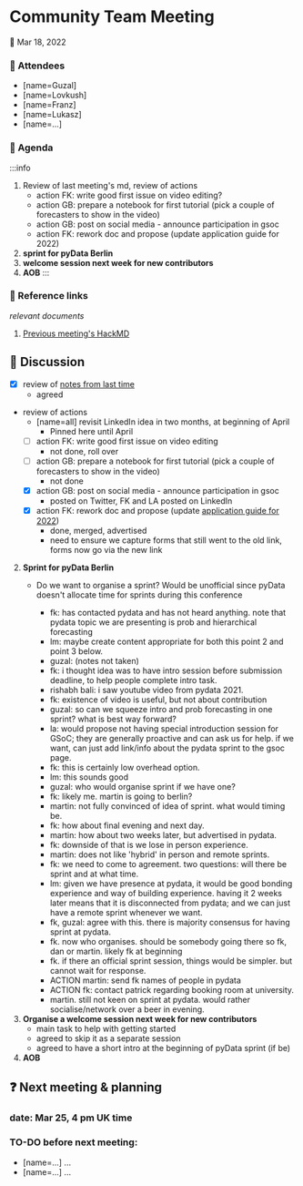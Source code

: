 # Community Team Meeting

**:calendar:** Mar 18, 2022

### :wave: Attendees

- [name=Guzal]
- [name=Lovkush]
- [name=Franz]
- [name=Lukasz]
- [name=...]

### :pencil: Agenda
:::info
1. Review of last meeting's md, review of actions
    - action FK: write good first issue on video editing?
    - action GB: prepare a notebook for first tutorial (pick a couple of forecasters to show in the video)
    - action GB: post on social media - announce participation in gsoc
    - action FK: rework doc and propose (update application guide for 2022)
2. **sprint for pyData Berlin**
3. **welcome session next week for new contributors**
4. **AOB**
:::

### :construction: Reference links
*relevant documents*
1. [Previous meeting's HackMD](https://github.com/sktime/community-org/blob/main/community_team/previous_meetings/20220311-meeting.md)


:mega: Discussion
---

- [x] review of [notes from last time](https://github.com/sktime/community-org/blob/main/community_team/previous_meetings/20220311-meeting.md) 
    - agreed
- review of actions
    - [name=all] revisit LinkedIn idea in two months, at beginning of April
        - Pinned here until April
    - [ ] action FK: write good first issue on video editing
        - not done, roll over
    - [ ] action GB: prepare a notebook for first tutorial (pick a couple of forecasters to show in the video)
        - not done
    - [x] action GB: post on social media - announce participation in gsoc
        - posted on Twitter, FK and LA posted on LinkedIn
    - [x] action FK: rework doc and propose (update [application guide for 2022](https://github.com/sktime/mentoring/blob/main/internships/gsoc2022.md))
        - done, merged, advertised
        - need to ensure we capture forms that still went to the old link, forms now go via the new link
2. **Sprint for pyData Berlin**
    - Do we want to organise a sprint? Would be unofficial since pyData doesn't allocate time for sprints during this conference

        - fk: has contacted pydata and has not heard anything. note that pydata topic we are presenting is prob and hierarchical forecasting
        - lm: maybe create content appropriate for both this point 2 and point 3 below.
        - guzal: (notes not taken)
        - fk: i thought idea was to have intro session before submission deadline, to help people complete intro task.
        - rishabh bali: i saw youtube video from pydata 2021.
        - fk: existence of video is useful, but not about contribution
        - guzal: so can we squeeze intro and prob forecasting in one sprint? what is best way forward?
        - la: would propose not having special introduction session for GSoC; they are generally proactive and can ask us for help. if we want, can just add link/info about the pydata sprint to the gsoc page.
        - fk: this is certainly low overhead option.
        - lm: this sounds good
        - guzal: who would organise sprint if we have one?
        - fk: likely me. martin is going to berlin?
        - martin: not fully convinced of idea of sprint. what would timing be.
        - fk: how about final evening and next day.
        - martin: how about two weeks later, but advertised in pydata.
        - fk: downside of that is we lose in person experience.
        - martin: does not like 'hybrid' in person and remote sprints.
        - fk: we need to come to agreement. two questions: will there be sprint and at what time.
        - lm: given we have presence at pydata, it would be good bonding experience and way of building experience. having it 2 weeks later means that it is disconnected from pydata; and we can just have a remote sprint whenever we want.
        - fk, guzal: agree with this. there is majority consensus for having sprint at pydata.
        - fk. now who organises. should be somebody going there so fk, dan or martin. likely fk at beginning
        - fk. if there an official sprint session, things would be simpler. but cannot wait for response.
        - ACTION martin: send fk names of people in pydata
        - ACTION fk: contact patrick regarding booking room at university.
        - martin. still not keen on sprint at pydata. would rather socialise/network over a beer in evening.
3. **Organise a welcome session next week for new contributors**
    - main task to help with getting started
    - agreed to skip it as a separate session
    - agreed to have a short intro at the beginning of pyData sprint (if be)
4. **AOB**

:question: Next meeting & planning
---
### date: Mar 25, 4 pm UK time

### TO-DO before next meeting:
- [name=...] ...
- [name=...] ...
